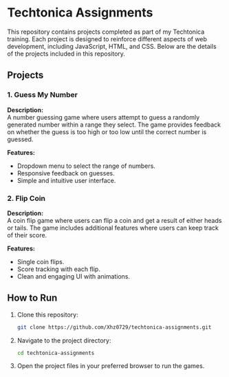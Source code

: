 # Techtonica Assignments
This repository contains projects completed as part of my Techtonica training. Each project is designed to reinforce different aspects of web development, including JavaScript, HTML, and CSS. Below are the details of the projects included in this repository.

## Projects

### 1. Guess My Number
**Description:**  
A number guessing game where users attempt to guess a randomly generated number within a range they select. The game provides feedback on whether the guess is too high or too low until the correct number is guessed.

**Features:**
- Dropdown menu to select the range of numbers.
- Responsive feedback on guesses.
- Simple and intuitive user interface.

### 2. Flip Coin
**Description:**  
A coin flip game where users can flip a coin and get a result of either heads or tails. The game includes additional features where users can keep track of their score.

**Features:**
- Single coin flips.
- Score tracking with each flip.
- Clean and engaging UI with animations.

## How to Run
1. Clone this repository:  
   ```bash
   git clone https://github.com/Xhz0729/techtonica-assignments.git
   ```
2. Navigate to the project directory:  
   ```bash
   cd techtonica-assignments
   ```
3. Open the project files in your preferred browser to run the games.
